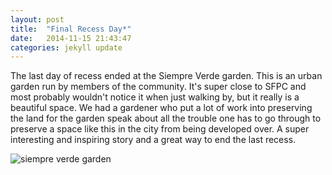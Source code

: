 ```yaml
---
layout: post
title:  "Final Recess Day*"
date:   2014-11-15 21:43:47
categories: jekyll update
---
```

The last day of recess ended at the Siempre Verde garden. This is an urban garden run by members of the community. It's super close to SFPC and most probably wouldn't notice it when just walking by, but it really is a beautiful space. We had a gardener who put a lot of work into preserving the land for the garden speak about all the trouble one has to go through to preserve a space like this in the city from being developed over. A super interesting and inspiring story and a great way to end the last recess.

![siempre verde garden]({{site.baseurl}}/assets/siempreverdegarden.JPG)